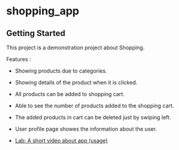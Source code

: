 # shopping_app

## Getting Started

This project is a demonstration project about Shopping.

Features : 
  - Showing products due to categories.
  - Showing details of the product when it is clicked.
  - All products can be added to shopping cart.
  - Able to see the number of products added to the shopping cart.
  - The added products in cart can be deleted just by swiping left.
  - User profile page showes the information about the user.

- [Lab: A short video about app (usage) ](https://drive.google.com/file/d/11yyenDYrjB5lEAnerrhk3PDx15Mbebx4/view?usp=sharing)

